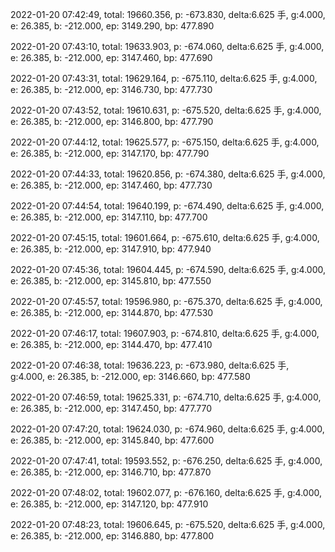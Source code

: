 2022-01-20 07:42:49, total: 19660.356, p: -673.830, delta:6.625 手, g:4.000, e: 26.385, b: -212.000, ep: 3149.290, bp: 477.890

2022-01-20 07:43:10, total: 19633.903, p: -674.060, delta:6.625 手, g:4.000, e: 26.385, b: -212.000, ep: 3147.460, bp: 477.690

2022-01-20 07:43:31, total: 19629.164, p: -675.110, delta:6.625 手, g:4.000, e: 26.385, b: -212.000, ep: 3146.730, bp: 477.730

2022-01-20 07:43:52, total: 19610.631, p: -675.520, delta:6.625 手, g:4.000, e: 26.385, b: -212.000, ep: 3146.800, bp: 477.790

2022-01-20 07:44:12, total: 19625.577, p: -675.150, delta:6.625 手, g:4.000, e: 26.385, b: -212.000, ep: 3147.170, bp: 477.790

2022-01-20 07:44:33, total: 19620.856, p: -674.380, delta:6.625 手, g:4.000, e: 26.385, b: -212.000, ep: 3147.460, bp: 477.730

2022-01-20 07:44:54, total: 19640.199, p: -674.490, delta:6.625 手, g:4.000, e: 26.385, b: -212.000, ep: 3147.110, bp: 477.700

2022-01-20 07:45:15, total: 19601.664, p: -675.610, delta:6.625 手, g:4.000, e: 26.385, b: -212.000, ep: 3147.910, bp: 477.940

2022-01-20 07:45:36, total: 19604.445, p: -674.590, delta:6.625 手, g:4.000, e: 26.385, b: -212.000, ep: 3145.810, bp: 477.550

2022-01-20 07:45:57, total: 19596.980, p: -675.370, delta:6.625 手, g:4.000, e: 26.385, b: -212.000, ep: 3144.870, bp: 477.530

2022-01-20 07:46:17, total: 19607.903, p: -674.810, delta:6.625 手, g:4.000, e: 26.385, b: -212.000, ep: 3144.470, bp: 477.410

2022-01-20 07:46:38, total: 19636.223, p: -673.980, delta:6.625 手, g:4.000, e: 26.385, b: -212.000, ep: 3146.660, bp: 477.580

2022-01-20 07:46:59, total: 19625.331, p: -674.710, delta:6.625 手, g:4.000, e: 26.385, b: -212.000, ep: 3147.450, bp: 477.770

2022-01-20 07:47:20, total: 19624.030, p: -674.960, delta:6.625 手, g:4.000, e: 26.385, b: -212.000, ep: 3145.840, bp: 477.600

2022-01-20 07:47:41, total: 19593.552, p: -676.250, delta:6.625 手, g:4.000, e: 26.385, b: -212.000, ep: 3146.710, bp: 477.870

2022-01-20 07:48:02, total: 19602.077, p: -676.160, delta:6.625 手, g:4.000, e: 26.385, b: -212.000, ep: 3147.120, bp: 477.910

2022-01-20 07:48:23, total: 19606.645, p: -675.520, delta:6.625 手, g:4.000, e: 26.385, b: -212.000, ep: 3146.880, bp: 477.800